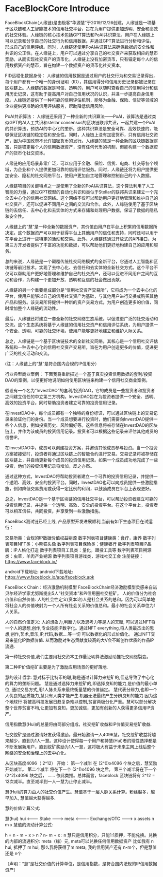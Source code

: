 # FaceBlockCore Introduce

FaceBlockChain(人缘链)是由极客“华源慧”于2019/12/26创建，人缘链是一项基于区块链和人工智能技术的信用社交平台，旨在为用户提供更加透明、安全和高效的社交体验。人缘链的核心技术包括GPT算法和PoAI共识算法。用户在人缘链上可以记录和分享自己的社交行为和信用数据，并通过GPT算法进行分析和评估，形成自己的信用评级。同时，人缘链还使用PoAI共识算法来确保数据的安全性和共识的公正性。在人缘链上，用户可以通过分享自己的社交资产来获取相应的慧币奖励，从而实现社交资产的货币化。人缘链上没有加密货币，只有锚定每个人的信用数据资产的慧币，旨在构建一个数据资产的货币化社交资本。

FID远程化数据身份： 人缘链的信用数据是通过用户的社交行为和交易记录得出，每个用户都有一个唯一的身份证明（ID），其信用得分和信用历史记录都被记录在区块链上。人缘链的数据是可信、透明的，用户可以随时查看自己的信用得分和信用历史记录，这有助于提高用户对自己信用状况的认识，并进一步提高自身信用度。人缘链还提供了一种可靠的信用评估机制，能够为金融、保险、信贷等领域的企业提供更准确的信用评估服务，帮助降低信用风险。

PoAI共识算法： 人缘链还采用了一种全新的共识算法——PoAI，该算法是通过类似GPT的AI人工共识和stellar consensus的区块链联邦共识，一起共建一个PoAI的共识算法，预防AI的中心化的垄断。这种共识算法是安全可靠、高效快速的，能够保证区块链的稳定性和安全性。同时，人缘链上没有加密货币，只有信用社交资产，因为中国政府不允许加密货币的发行。人缘链的慧是一种全新的区块链数据财富，只是锚定每个人的信用数据资产，没有任何代币的机制，但能构建一个数据资产的货币化社交资本。

人缘链的应用场景非常广泛，可以应用于金融、保险、信贷、电商、社交等各个领域，为企业和个人提供更加可靠的信用评估服务。同时，人缘链还将为用户提供更加安全、隐私的社交网络平台，使用户更加自主地管理和控制自己的个人数据。

人缘链项目的关键特点之一是使用了全新的PoAI共识算法，这个算法利用了人工智能的力量，通过GPT模型的自动化共识和类似于Stellar的联邦共识来建立一个完全去中心化的信用社交网络。这个网络不仅可以帮助用户更好地管理和维护自己的社交资产，还可以促进不同用户之间的交流和合作。此外，人缘链使用了基于区块链的去信任、去中心化和去实体的方式来存储和处理用户数据，保证了数据的隐私和安全性。

人缘链上的“慧”是一种全新的数据资产，其价值由用户在平台上积累的信用数据所决定。这个数据资产可以用于获得平台上其他用户的信任和支持，同时还可以用于在平台上进行一些特定的活动和交易。此外，人缘链还通过开放式的API接口，为第三方开发者提供了丰富的功能和数据，可以帮助他们更好地构建自己的应用和服务。

总的来说，人缘链是一个颠覆传统社交网络模式的全新平台，它通过人工智能和区块链等前沿技术，实现了去中心化、去信任和去实体的全新社交方式。这个平台不仅可以帮助用户更好地管理和维护自己的社交资产，还可以促进不同用户之间的互动和合作，为构建一个更加开放、透明和互信的社会做出贡献。

人缘链的另一个重要组成部分是“信用社交资产交易所”，它将成为一个去中心化的平台，使用户能够以自己的信用社交资产为基础，与其他用户进行交换或购买其他产品和服务。该交易所将提供一种新的资产交易方式，为用户创造更多的价值，同时增加整个人缘链的流动性。

最后，人缘链还将建立一套全新的社交网络生态系统，以促进更广泛的社交活动和交流。这个生态系统将基于人缘链的信用社交资产和信用评估系统，为用户提供一个安全、透明、可靠的社交环境，使用户能够更好地建立和维护人际关系。

总之，人缘链是一个基于区块链技术的全新社交网络，其核心是一个信用社交评估系统和一种去中心化的信用社交资产交易所，旨在为用户创造更多的价值，促进更广泛的社交活动和交流。

(注：人缘链上的“慧”是符合国内合规的IP信用分）

行业典型商业案例： 下面我将重新描述一个基于真实投资信用数据的套利/投资DAO的案例，以便更好地说明如何使用区块链来构建一个信用社交商业案例。

假设有一个名为“InvestDAO”的套利/投资DAO，它的成员是一些投资者和投资者之间建立信任的中立第三方机构。InvestDAO旨在为投资者提供一个安全、透明、高效的投资平台，同时帮助投资者建立可靠的投资信用记录。

在InvestDAO中，每个成员都有一个独特的身份标识，可以通过区块链上的交易记录来验证他们的身份。当一个成员想要进行投资时，他们需要向InvestDAO提供一些个人信息，例如投资历史、风险偏好等。这些信息将被存储在InvestDAO的区块链上，并作为该成员的投资信用记录。投资者可以根据这些记录来评估其他成员的信誉IP。

在InvestDAO中，成员可以创建投资方案，并邀请其他成员参与投资。当一个投资方案被接受时，投资者将通过区块链上的智能合约进行交易。交易记录将被存储在区块链上，并自动更新每个成员的投资信用记录。如果一个成员成功地完成了一些投资，他们的投资信用记录将增加，反之亦然。

通过这种方式，InvestDAO将帮助投资者建立一个可靠的投资信用记录，并提供一个透明、高效、安全的投资平台。同时，InvestDAO也可以向成员提供一些激励措施，例如降低交易费用或获得一定比例的利润，以鼓励成员在平台上表现更好。

总之，InvestDAO是一个基于区块链的信用社交平台，可以帮助投资者建立可靠的投资信用记录，并提供一个透明、高效、安全的投资平台。在这个平台上，投资者可以相互信任，共同投资，并享受到一些激励措施。

FaceBlock测试链已经上线, 产品原型开发进展顺利,当前有如下生态项目在试运行：

交易所类：合规的IP数据价值权益朔源
数字列表项目健康类：食疗，康养
数字列表项目NFT类：小熊猫头像
数字列表项目保险类：健康银行
数字列表项目IP品牌：IP人格化打造
数字列表项目工具类：量化，跟投工具等
数字列表项目朔源类：虫草，羊肉产业朔源
数字列表项目游戏类，游戏社交工会
注册链接： https://www.faceblock.io/

android下载地址: android下载地址: https://www.faceblock.io/app/faceblock.apk

FaceBlock Chain：经济激励机制模型
FaceBlockChain经济激励模型灵感来自诺贝尔经济学家尤努斯提出5人“社交资本”和Pi信用圈社交挖矿。 人的价值分为社会价值和自然价值: 人的社会性定义(资本论)人是社会关系的总和。因为可以简单地将社会人的价值映射为一个人所有社会关系的价值总和。最小的社会关系单位为1人关系。

人的自然价值定义: 人的想象力,判断力以及思考力等是人的天赋, 可以通过NFT将一个人的思想,创作,专业技能IP数字化。通过NFT everything,将人类最杰出的思想,创作,艺术,音乐,IP,代码,数据….等一切 可以数据化的形式价值化。 通过NFT交易来量化IP数据价值. 从而激励对生态贡献度较高的大V会不断创作优质的作品IP流通.

第一种社交价值,我们主要用社交资本工作量证明算法激励助推社交网络裂变。

第二种IP价值挖矿主要是为了激励应用场景的更好落地.

慧的设计哲学: 慧对标于比特币的聪,聪是通过计算力来挖矿的,但这导致了中心化的算力的垄断问题。 慧是通过选择力来挖矿的,即选择良知的能力,是价值的最小单位, 通过交易方式,用1人脉关系来最终衡量慧的价值锚定。 慧代表分辨力,也即一个人优良的品质能力,慧只有人类才能产生.机器无法最终产生分辨良知的能力.因为这个地球行 将被高科技发展日趋复杂难以控制,贫富两极分化严重。慧可以部分解决整个世界贫富不均,让更加有良知，更加诚信，更加有创新的人获得更多信用IP资产。

信用指数慧(Hui)的总量将由两部分组成，社交挖矿收益和IP价值交易挖矿收益.

社交挖矿是通过邀请好友获得激励，最开始邀请一人4096慧，社交挖矿收益将越来越少，直到为1人一慧。这种设计使得每一个用户和持慧(Hui)者的理性选择都是不断发展新用户，直到挖矿奖励为1人一慧，这将极大有益于未来主网上线后整个网络的安全和治理上的去中心化。

从区块高度4096（ 2^12） 开始： 第一个减半 在 (2^0)x4096 个块之后，慧奖励开始减半。 第二个减半 将在下一个 (2^1)x4096 块之后， 第三个减半将在下一个 (2^2)x4096 块之后， …… 依此类推。总体而言，faceblock 区块链将有 2^12 = 12次减半。直至减半到一人一慧为止停止减半。

慧(Hui)的算力由人的社交价值产生。慧值基于一层人脉关系计算。粉丝越多，越早加入, 慧值越大获得越多.

慧的价值计算公式:

慧(hui) hui <--- Stake ---> meta <---- Exchange/OTC ---> x assets
        n                    m                             x
慧值的流动计算公式:

h = n - m + x > n ? n- m + x : n
慧只是信用积分，只能1:1质押，不能兑换。兑换的内部的流通积分: meta（缘）元, meta可以兑换任何信用数据资产 比如我有 n hui, 抵押了 m hui, 那么我将获得了m meta, 我的信用资产还有 n-m个，但是慧值还是 n个

（声明：“慧”是社交价值的计算单位，是信用指数，是符合国内法规的IP信用数据资产）
